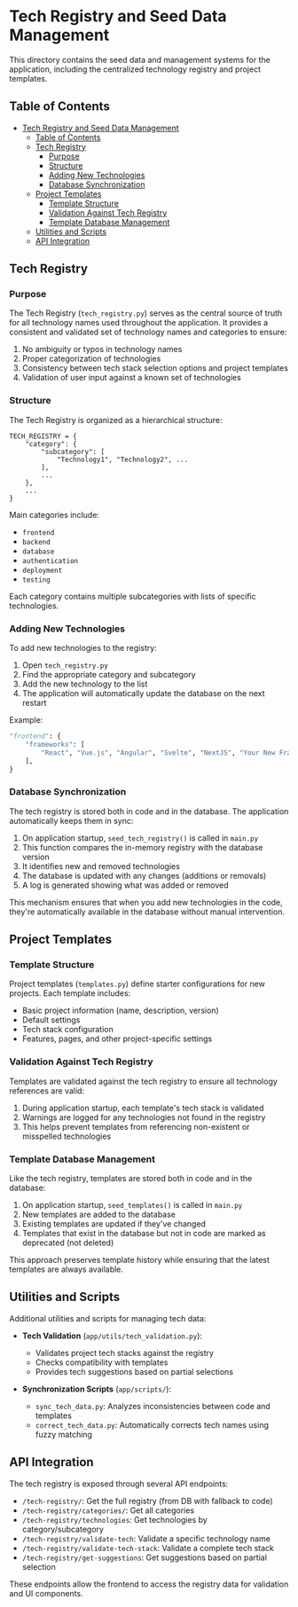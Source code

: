 # Tech Registry and Seed Data Management

This directory contains the seed data and management systems for the application, including the centralized technology registry and project templates.

## Table of Contents

- [Tech Registry and Seed Data Management](#tech-registry-and-seed-data-management)
  - [Table of Contents](#table-of-contents)
  - [Tech Registry](#tech-registry)
    - [Purpose](#purpose)
    - [Structure](#structure)
    - [Adding New Technologies](#adding-new-technologies)
    - [Database Synchronization](#database-synchronization)
  - [Project Templates](#project-templates)
    - [Template Structure](#template-structure)
    - [Validation Against Tech Registry](#validation-against-tech-registry)
    - [Template Database Management](#template-database-management)
  - [Utilities and Scripts](#utilities-and-scripts)
  - [API Integration](#api-integration)

## Tech Registry

### Purpose

The Tech Registry (`tech_registry.py`) serves as the central source of truth for all technology names used throughout the application. It provides a consistent and validated set of technology names and categories to ensure:

1. No ambiguity or typos in technology names
2. Proper categorization of technologies
3. Consistency between tech stack selection options and project templates
4. Validation of user input against a known set of technologies

### Structure

The Tech Registry is organized as a hierarchical structure:

```
TECH_REGISTRY = {
    "category": {
        "subcategory": [
            "Technology1", "Technology2", ...
        ],
        ...
    },
    ...
}
```

Main categories include:

- `frontend`
- `backend`
- `database`
- `authentication`
- `deployment`
- `testing`

Each category contains multiple subcategories with lists of specific technologies.

### Adding New Technologies

To add new technologies to the registry:

1. Open `tech_registry.py`
2. Find the appropriate category and subcategory
3. Add the new technology to the list
4. The application will automatically update the database on the next restart

Example:

```python
"frontend": {
    "frameworks": [
        "React", "Vue.js", "Angular", "Svelte", "NextJS", "Your New Framework"  # Added new framework
    ],
}
```

### Database Synchronization

The tech registry is stored both in code and in the database. The application automatically keeps them in sync:

1. On application startup, `seed_tech_registry()` is called in `main.py`
2. This function compares the in-memory registry with the database version
3. It identifies new and removed technologies
4. The database is updated with any changes (additions or removals)
5. A log is generated showing what was added or removed

This mechanism ensures that when you add new technologies in the code, they're automatically available in the database without manual intervention.

## Project Templates

### Template Structure

Project templates (`templates.py`) define starter configurations for new projects. Each template includes:

- Basic project information (name, description, version)
- Default settings
- Tech stack configuration
- Features, pages, and other project-specific settings

### Validation Against Tech Registry

Templates are validated against the tech registry to ensure all technology references are valid:

1. During application startup, each template's tech stack is validated
2. Warnings are logged for any technologies not found in the registry
3. This helps prevent templates from referencing non-existent or misspelled technologies

### Template Database Management

Like the tech registry, templates are stored both in code and in the database:

1. On application startup, `seed_templates()` is called in `main.py`
2. New templates are added to the database
3. Existing templates are updated if they've changed
4. Templates that exist in the database but not in code are marked as deprecated (not deleted)

This approach preserves template history while ensuring that the latest templates are always available.

## Utilities and Scripts

Additional utilities and scripts for managing tech data:

- **Tech Validation** (`app/utils/tech_validation.py`):

  - Validates project tech stacks against the registry
  - Checks compatibility with templates
  - Provides tech suggestions based on partial selections

- **Synchronization Scripts** (`app/scripts/`):
  - `sync_tech_data.py`: Analyzes inconsistencies between code and templates
  - `correct_tech_data.py`: Automatically corrects tech names using fuzzy matching

## API Integration

The tech registry is exposed through several API endpoints:

- `/tech-registry/`: Get the full registry (from DB with fallback to code)
- `/tech-registry/categories/`: Get all categories
- `/tech-registry/technologies`: Get technologies by category/subcategory
- `/tech-registry/validate-tech`: Validate a specific technology name
- `/tech-registry/validate-tech-stack`: Validate a complete tech stack
- `/tech-registry/get-suggestions`: Get suggestions based on partial selection

These endpoints allow the frontend to access the registry data for validation and UI components.
